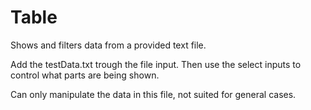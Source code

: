 # Table
Shows and filters data from a provided text file.

Add the testData.txt trough the file input.
Then use the select inputs to control what parts are being shown.

Can only manipulate the data in this file, not suited for general cases.
